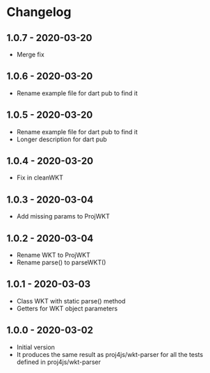 # Changelog

## 1.0.7 - 2020-03-20

- Merge fix

## 1.0.6 - 2020-03-20

- Rename example file for dart pub to find it

## 1.0.5 - 2020-03-20

- Rename example file for dart pub to find it
- Longer description for dart pub

## 1.0.4 - 2020-03-20

- Fix in cleanWKT

## 1.0.3 - 2020-03-04

- Add missing params to ProjWKT

## 1.0.2 - 2020-03-04

- Rename WKT to ProjWKT
- Rename parse() to parseWKT()

## 1.0.1 - 2020-03-03

- Class WKT with static parse() method
- Getters for WKT object parameters

## 1.0.0 - 2020-03-02

- Initial version
- It produces the same result as proj4js/wkt-parser for all the tests defined in proj4js/wkt-parser
